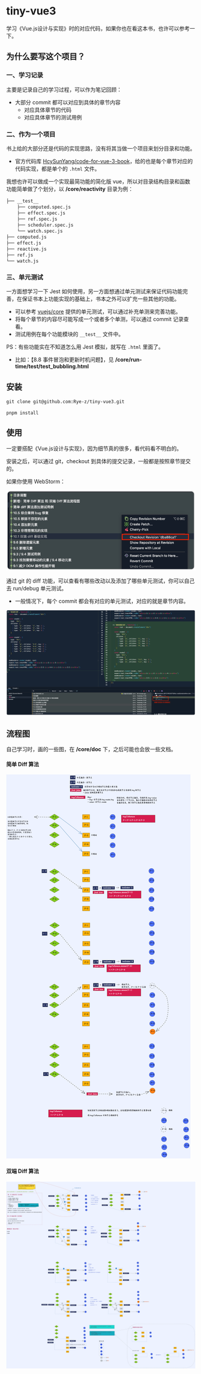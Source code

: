 # tiny-vue3

学习《Vue.js设计与实现》时的对应代码，如果你也在看这本书，也许可以参考一下。

## 为什么要写这个项目？

### 一、学习记录

主要是记录自己的学习过程，可以作为笔记回顾：
- 大部分 commit 都可以对应到具体的章节内容
  - 对应具体章节的代码
  - 对应具体章节的测试用例

### 二、作为一个项目

书上给的大部分还是代码的实现思路，没有将其当做一个项目来划分目录和功能。
- 官方代码库 [HcySunYang/code-for-vue-3-book](https://github.com/HcySunYang/code-for-vue-3-book)，给的也是每个章节对应的代码实现，都是单个的 `.html` 文件。

我想也许可以做成一个实现最简功能的简化版 vue，所以对目录结构目录和函数功能简单做了个划分，以 **/core/reactivity** 目录为例：
```shell
├── __test__
    ├── computed.spec.js
    ├── effect.spec.js
    ├── ref.spec.js
    ├── scheduler.spec.js
    └── watch.spec.js
├── computed.js
├── effect.js
├── reactive.js
├── ref.js
└── watch.js
```

### 三、单元测试

一方面想学习一下 Jest 如何使用，另一方面想通过单元测试来保证代码功能完善，在保证书本上功能实现的基础上，书本之外可以扩充一些其他的功能。
- 可以参考 [vuejs/core](https://github.com/vuejs/core) 提供的单元测试，可以通过补充单测来完善功能。
- 将每个章节的内容尽可能写成一个或者多个单测，可以通过 commit 记录查看。
- 测试用例在每个功能模块的 `__test__` 文件中。
 
PS：有些功能实在不知道怎么用 Jest 模拟，就写在 `.html` 里面了。
- 比如：【8.8 事件冒泡和更新时机问题】，见 **/core/run-time/__test__/test_bubbling.html**

## 安装

```shell
git clone git@github.com:Rye-z/tiny-vue3.git
```

```shell
pnpm install
```

## 使用

一定要搭配《Vue.js设计与实现》，因为细节真的很多，看代码看不明白的。

安装之后，可以通过 git，checkout 到具体的提交记录，一般都是按照章节提交的。

如果你使用 WebStorm：

![img.png](images/use_checkout.png)

通过 git 的 diff 功能，可以查看有哪些改动以及添加了哪些单元测试，你可以自己去 run/debug 单元测试。
- 一般情况下，每个 commit 都会有对应的单元测试，对应的就是章节内容。

![img.png](images/checkout_git_changes.png)

## 流程图

自己学习时，画的一些图，在 **/core/doc** 下，之后可能也会放一些文档。

#### 简单 Diff 算法
![简单diff](./doc/简单Diff算法.excalidraw.png)

#### 双端 Diff 算法
![双端diff](./doc/双端Diff算法.excalidraw.png)

